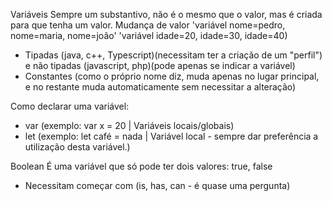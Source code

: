 Variáveis 
Sempre um substantivo, não é o mesmo que o valor, mas é criada para que tenha um valor. Mudança de valor 'variável nome=pedro, nome=maria, nome=joão' 'variável idade=20, idade=30, idade=40)
  - Tipadas (java, c++, Typescript)(necessitam ter a criação de um "perfil") e não tipadas (javascript, php)(pode apenas se indicar a variável)
  - Constantes (como o próprio nome diz, muda apenas no lugar principal, e no restante muda automaticamente sem necessitar a alteração)

Como declarar uma variável:
  - var (exemplo: var x = 20 | Variáveis locais/globais)
  - let (exemplo: let café = nada | Variável local - sempre dar preferência a utilização desta variável.)
  
Boolean
É uma variável que só pode ter dois valores: true, false
 - Necessitam começar com (is, has, can - é quase uma pergunta)